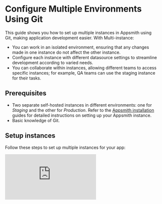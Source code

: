 # Configure Multiple Environments Using Git

This guide shows you how to set up multiple instances in Appsmith using Git, making application development easier. With Multi-instance:

* You can work in an isolated environment, ensuring that any changes made in one instance do not affect the other instance.
* Configure each instance with different datasource settings to streamline development according to varied needs.
* You can collaborate within instances, allowing different teams to access specific instances; for example, QA teams can use the staging instance for their tasks.



## Prerequisites

* Two separate self-hosted instances in different environments: one for *Staging* and the other for *Production*. Refer to the [Appsmith installation](/getting-started/setup/installation-guides) guides for detailed instructions on setting up your Appsmith instance.
* Basic knowledge of Git.

<ZoomImage src="/img/git-multi-appsmith.drawio.png" alt="" caption=""/>




 

## Setup instances

Follow these steps to set up multiple instances for your app:



<div style={{ position: "relative", paddingBottom: "calc(50.52% + 41px)", height: 0, width: "100%" }}>
  <iframe
    src="https://demo.arcade.software/KW8UHVsaBJquF3TNfNiE?embed"
    frameBorder="0"
    loading="lazy"
    webkitAllowFullScreen
    mozAllowFullScreen
    allowFullScreen
    allow="fullscreen"
    style={{ position: "absolute", top: 0, left: 0, width: "100%", height: "100%" }}
    title="Appsmith | Connect Data"
  />
</div>



1. Create an app within the *Staging* instance or connect an existing app to a [Git repository](/advanced-concepts/version-control-with-git/guides/overview#connect-git-repository). Once connected, create and check out a `staging` branch from the default `master` branch.

2. In the *Staging* instance, configure the datasource using the `staging` database configuration, then **Commit and push** the changes.

3. In the *Staging* instance, open Git settings and:

<dd>

* Protect the `staging` and `master` branches.
* Set the `staging` branch as the default.

For more information see [Default Branch](/advanced-concepts/version-control-with-git/reference/git-settings#branch) and [Branch Protection](/advanced-concepts/version-control-with-git/reference/git-settings#branch).


</dd>

4. In the *Production* instance, click on the **Create New** button, select [Import from Git](/advanced-concepts/version-control-with-git/import-from-repository) and import the same app used in the *Staging* instance.


5. Once the import is complete, configure the datasource by using the `production` database configuration in the **Reconnect Datasources** modal.

6. In the *Production* instance:

<dd>

* Protect the `master` branch.
* Set the `master` branch as the default.


</dd>

7. After setting up both instances, share the app by inviting users and developers. You can assign different roles to each developer or create custom roles based on your needs.


<dd>

For more information, see [Roles](/advanced-concepts/granular-access-control/roles).

</dd>

8. To manage your instances, follow this [branching strategy](/advanced-concepts/version-control-with-git/merging-branches#use-branching-strategy). 

## See also

- [Continuous Delivery (CI/CD) with Git](/advanced-concepts/version-control-with-git/cd-with-git)
- [Best Practices](/advanced-concepts/version-control-with-git/merging-branches)
